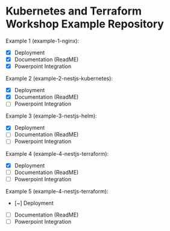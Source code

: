 # Kubernetes and Terraform Workshop Example Repository


Example 1 (example-1-nginx): 
- [X] Deployment
- [X] Documentation (ReadME)
- [X] Powerpoint Integration

Example 2 (example-2-nestjs-kubernetes): 
- [X] Deployment
- [X] Documentation (ReadME)
- [ ] Powerpoint Integration

Example 3 (example-3-nestjs-helm): 
- [X] Deployment
- [ ] Documentation (ReadME)
- [ ] Powerpoint Integration

Example 4 (example-4-nestjs-terraform): 
- [X] Deployment
- [ ] Documentation (ReadME)
- [ ] Powerpoint Integration

Example 5 (example-4-nestjs-terraform): 
- [~] Deployment
- [ ] Documentation (ReadME)
- [ ] Powerpoint Integration